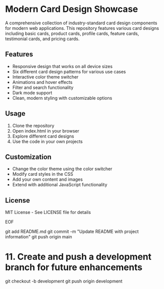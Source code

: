 # Modern Card Design Showcase

A comprehensive collection of industry-standard card design components for modern web applications. This repository features various card designs including basic cards, product cards, profile cards, feature cards, testimonial cards, and pricing cards.

## Features

- Responsive design that works on all device sizes
- Six different card design patterns for various use cases
- Interactive color theme switcher
- Animations and hover effects
- Filter and search functionality
- Dark mode support
- Clean, modern styling with customizable options

## Usage

1. Clone the repository
2. Open index.html in your browser
3. Explore different card designs
4. Use the code in your own projects

## Customization

- Change the color theme using the color switcher
- Modify card styles in the CSS
- Add your own content and images
- Extend with additional JavaScript functionality

## License

MIT License - See LICENSE file for details

EOF

git add README.md
git commit -m "Update README with project information"
git push origin main

# 11. Create and push a development branch for future enhancements
git checkout -b development
git push origin development
